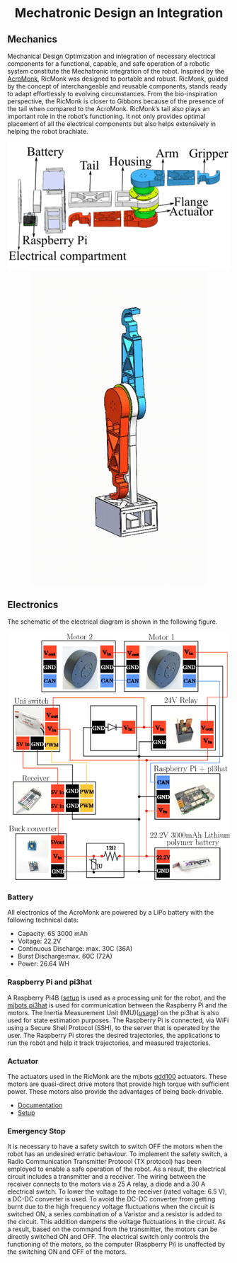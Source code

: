 <div align="center" >

# Mechatronic Design an Integration
</div>

## Mechanics
Mechanical Design Optimization and integration of necessary electrical components for a functional, capable, and safe operation of a robotic system constitute the Mechatronic integration of the robot. Inspired by the [AcroMonk](https://github.com/dfki-ric-underactuated-lab/acromonk), RicMonk was designed to portable and robust. RicMonk, guided by
the concept of interchangeable and reusable components, stands ready to adapt effortlessly to evolving circumstances. From the bio-inspiration perspective, the RicMonk is closer to Gibbons because of the presence of the tail when compared to the AcroMonk. RicMonk’s tail also plays an important role in the robot’s functioning. It not only provides optimal placement of all the electrical components but also helps extensively in helping the robot brachiate.

<div align="center">
<img width="600" src="imagesAndGifs/explodedView_new_bigFont.png" />
</div>


<div align="center">
<img width="400" src="imagesAndGifs/expVidGif.gif" />
</div>


## Electronics
The schematic of the electrical diagram is shown in the following figure.

<div align="center">
<img width="500" src="imagesAndGifs/electricalCircuit.png" />
</div>


### Battery
All electronics of the AcroMonk are powered by a LiPo battery with the following technical data:
- Capacity: $6\text{S}\ 3000 \text{ mAh}$ 
- Voltage: $22.2\text{V}$
- Continuous Discharge: max. $30\text{C } (36\text{A})$
- Burst Discharge:max. $60\text{C } (72\text{A})$
- Power: $26.64 \text{ WH}$

### Raspberry Pi and pi3hat
A Raspberry Pi4B ([setup](../docs/README.md) is used as a processing unit for the robot, and the [mjbots pi3hat](https://mjbots.com/products/mjbots-pi3hat-r4-4b) is used for communication between the Raspberry Pi and the motors. The Inertia Measurement Unit (IMU)([usage](https://github.com/mjbots/pi3hat/blob/master/lib/python/examples/imu_example.py)) on the pi3hat is also used for state estimation purposes. The Raspberry Pi is connected, via WiFi using a Secure Shell Protocol (SSH), to the server that is operated by the user. The Raspberry Pi stores the desired trajectories, the applications to run the robot and help it track trajectories, and measured trajectories.


### Actuator
The actuators used in the RicMonk are the mjbots [qdd100](https://mjbots.com/collections/servos-and-controllers/products/qdd100-beta-3) actuators. These motors are quasi-direct drive motors that provide high torque with sufficient power. These motors also provide the advantages of being back-drivable. 
- [Documentation](https://github.com/mjbots/moteus)
- [Setup](https://www.youtube.com/watch?v=HHCBohdrCH8)


### Emergency Stop
It is necessary to have a safety switch to switch OFF the motors when the robot has an undesired erratic behaviour. To implement the safety switch, a Radio Communication Transmitter Protocol (TX protocol) has been employed to enable a safe operation of the robot. As a result, the electrical circuit includes a transmitter and a receiver. The wiring between the receiver connects to the motors via a 25 A relay, a diode and a 30 A electrical switch. To lower the voltage to the receiver (rated voltage: 6.5 V), a DC-DC converter is used. To avoid the DC-DC converter from getting burnt due to the high frequency voltage fluctuations when the circuit is switched ON, a series combination of a Varistor and a resistor is added to the circuit. This addition dampens the voltage fluctuations in the circuit. As
a result, based on the command from the transmitter, the motors can be directly switched ON and OFF. The electrical switch only controls the functioning of the motors, so the computer (Raspberry Pi) is unaffected by the switching ON and OFF of the motors.

